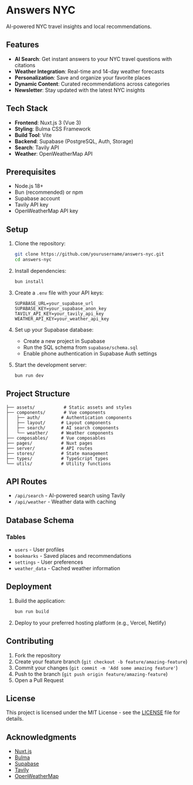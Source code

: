 # Answers NYC

AI-powered NYC travel insights and local recommendations.

## Features

- **AI Search**: Get instant answers to your NYC travel questions with citations
- **Weather Integration**: Real-time and 14-day weather forecasts
- **Personalization**: Save and organize your favorite places
- **Dynamic Content**: Curated recommendations across categories
- **Newsletter**: Stay updated with the latest NYC insights

## Tech Stack

- **Frontend**: Nuxt.js 3 (Vue 3)
- **Styling**: Bulma CSS Framework
- **Build Tool**: Vite
- **Backend**: Supabase (PostgreSQL, Auth, Storage)
- **Search**: Tavily API
- **Weather**: OpenWeatherMap API

## Prerequisites

- Node.js 18+
- Bun (recommended) or npm
- Supabase account
- Tavily API key
- OpenWeatherMap API key

## Setup

1. Clone the repository:
   ```bash
   git clone https://github.com/yourusername/answers-nyc.git
   cd answers-nyc
   ```

2. Install dependencies:
   ```bash
   bun install
   ```

3. Create a `.env` file with your API keys:
   ```env
   SUPABASE_URL=your_supabase_url
   SUPABASE_KEY=your_supabase_anon_key
   TAVILY_API_KEY=your_tavily_api_key
   WEATHER_API_KEY=your_weather_api_key
   ```

4. Set up your Supabase database:
   - Create a new project in Supabase
   - Run the SQL schema from `supabase/schema.sql`
   - Enable phone authentication in Supabase Auth settings

5. Start the development server:
   ```bash
   bun run dev
   ```

## Project Structure

```
├── assets/           # Static assets and styles
├── components/       # Vue components
│   ├── auth/        # Authentication components
│   ├── layout/      # Layout components
│   ├── search/      # AI search components
│   └── weather/     # Weather components
├── composables/     # Vue composables
├── pages/           # Nuxt pages
├── server/          # API routes
├── stores/          # State management
├── types/           # TypeScript types
└── utils/           # Utility functions
```

## API Routes

- `/api/search` - AI-powered search using Tavily
- `/api/weather` - Weather data with caching

## Database Schema

### Tables

- `users` - User profiles
- `bookmarks` - Saved places and recommendations
- `settings` - User preferences
- `weather_data` - Cached weather information

## Deployment

1. Build the application:
   ```bash
   bun run build
   ```

2. Deploy to your preferred hosting platform (e.g., Vercel, Netlify)

## Contributing

1. Fork the repository
2. Create your feature branch (`git checkout -b feature/amazing-feature`)
3. Commit your changes (`git commit -m 'Add some amazing feature'`)
4. Push to the branch (`git push origin feature/amazing-feature`)
5. Open a Pull Request

## License

This project is licensed under the MIT License - see the [LICENSE](LICENSE) file for details.

## Acknowledgments

- [Nuxt.js](https://nuxt.com/)
- [Bulma](https://bulma.io/)
- [Supabase](https://supabase.com/)
- [Tavily](https://tavily.com/)
- [OpenWeatherMap](https://openweathermap.org/)
